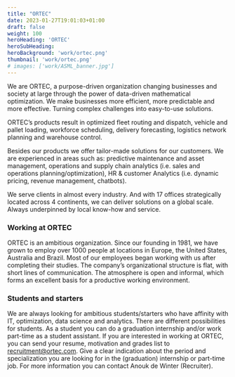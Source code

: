 ```yaml
---
title: "ORTEC"
date: 2023-01-27T19:01:03+01:00
draft: false
weight: 100
heroHeading: 'ORTEC'
heroSubHeading: 
heroBackground: 'work/ortec.png'
thumbnail: 'work/ortec.png'
# images: ['work/ASML_banner.jpg']
---
```

We are ORTEC, a purpose-driven organization changing businesses and society at large through the
power of data-driven mathematical optimization. We make businesses more efficient, more predictable
and more effective. Turning complex challenges into easy-to-use solutions.

ORTEC’s products result in optimized fleet routing and dispatch, vehicle and pallet loading, workforce
scheduling, delivery forecasting, logistics network planning and warehouse control.

Besides our products we offer tailor-made solutions for our customers. We are experienced in areas
such as: predictive maintenance and asset management, operations and supply chain analytics (i.e. sales
and operations planning/optimization), HR & customer Analytics (i.e. dynamic pricing, revenue
management, chatbots).

We serve clients in almost every industry. And with 17 offices strategically located across 4 continents,
we can deliver solutions on a global scale. Always underpinned by local know-how and service.

### Working at ORTEC
ORTEC is an ambitious organization. Since our founding in 1981, we have grown to employ over 1000
people at locations in Europe, the United States, Australia and Brazil. Most of our employees began
working with us after completing their studies. The company’s organizational structure is flat, with short
lines of communication. The atmosphere is open and informal, which forms an excellent basis for a
productive working environment.

### Students and starters
We are always looking for ambitious students/starters who have affinity with IT, optimization, data
science and analytics. There are different possibilities for students. As a student you can do a graduation
internship and/or work part-time as a student assistant.
If you are interested in working at ORTEC, you can send your resume, motivation and grades list to
recruitment@ortec.com. Give a clear indication about the period and specialization you are looking for
in the (graduation) internship or part-time job. For more information you can contact Anouk de Winter
(Recruiter).

